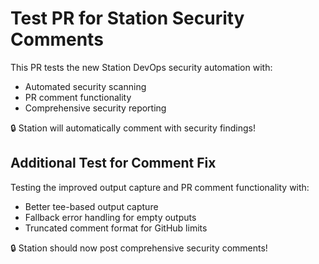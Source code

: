 # Test PR for Station Security Comments

This PR tests the new Station DevOps security automation with:
- Automated security scanning 
- PR comment functionality
- Comprehensive security reporting

🔒 Station will automatically comment with security findings!


## Additional Test for Comment Fix

Testing the improved output capture and PR comment functionality with:
- Better tee-based output capture 
- Fallback error handling for empty outputs
- Truncated comment format for GitHub limits

🔒 Station should now post comprehensive security comments!
